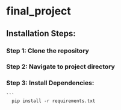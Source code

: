 # final_project

## Installation Steps:

### Step 1: Clone the repository

### Step 2: Navigate to project directory

### Step 3: Install Dependencies:
    ```
      pip install -r requirements.txt
